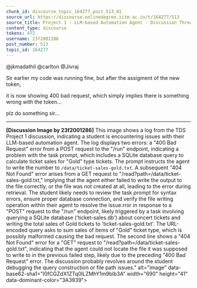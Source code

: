 ```yaml
---
chunk_id: discourse_topic_164277_post_513_01
source_url: https://discourse.onlinedegree.iitm.ac.in/t/164277/513
source_title: Project 1 - LLM-based Automation Agent - Discussion Thread [TDS Jan 2025]
content_type: discourse
tokens: 472
username: 23f2001286
post_number: 513
topic_id: 164277
---
```


@jkmadathil @carlton @Jivraj

Sir earlier my code was running fine, but after the assigment of the new token,

it is now showing 400 bad request, which simply implies there is something wrong with the token…

plz do something sir…

---

**[Discussion Image by 23f2001286]** This image shows a log from the TDS Project 1 discussion, indicating a student is encountering issues with their LLM-based automation agent. The log displays two errors: a "400 Bad Request" error from a POST request to the "/run" endpoint, indicating a problem with the task prompt, which includes a SQLite database query to calculate ticket sales for "Gold" type tickets. The prompt instructs the agent to write the number to `/data/ticket-sales-gold.txt`. A subsequent "404 Not Found" error arises from a GET request to "/read?path=/data/ticket-sales-gold.txt," implying that the agent either failed to write the output to the file correctly, or the file was not created at all, leading to the error during retrieval. The student likely needs to review the task prompt for syntax errors, ensure proper database connection, and verify the file writing operation within their agent to resolve the issue.rror in response to a "POST" request to the "/run" endpoint, likely triggered by a task involving querying a SQLite database ('ticket-sales.db') about concert tickets and writing the total sales of Gold tickets to 'ticket-sales-gold.txt'. The URL-encoded query asks to sum sales of items of "Gold" ticket type, which is possibly malformed causing the bad request. The second line shows a "404 Not Found" error for a "GET" request to "/read?path=/data/ticket-sales-gold.txt", indicating that the agent could not locate the file it was supposed to write to in the previous failed step, likely due to the preceding "400 Bad Request" error. The discussion probably revolves around the student debugging the query construction or file path issues." alt="image" data-base62-sha1="l0fCGZdX1ZTq0lLZMhY1m9blb3A" width="690" height="41" data-dominant-color="3A3939">
